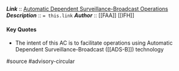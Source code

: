***Link***      :: [Automatic Dependent Surveillance-Broadcast Operations](https://www.faa.gov/documentLibrary/media/Advisory_Circular/AC_90-114B_CHG_1.pdf)
***Description***      :: `= this.link`
***Author*** :: [[FAA]] [[IFH]]

#### Key Quotes
* The intent of this AC is to facilitate operations using Automatic Dependent Surveillance-Broadcast ([[ADS-B]]) technology

#source #advisory-circular 